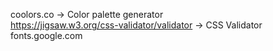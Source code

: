 coolors.co -> Color palette generator
<br>
https://jigsaw.w3.org/css-validator/validator -> CSS Validator
<br>
fonts.google.com
